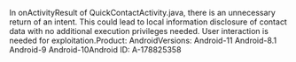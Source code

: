 In onActivityResult of QuickContactActivity.java, there is an unnecessary return of an intent. This could lead to local information disclosure of contact data with no additional execution privileges needed. User interaction is needed for exploitation.Product: AndroidVersions: Android-11 Android-8.1 Android-9 Android-10Android ID: A-178825358